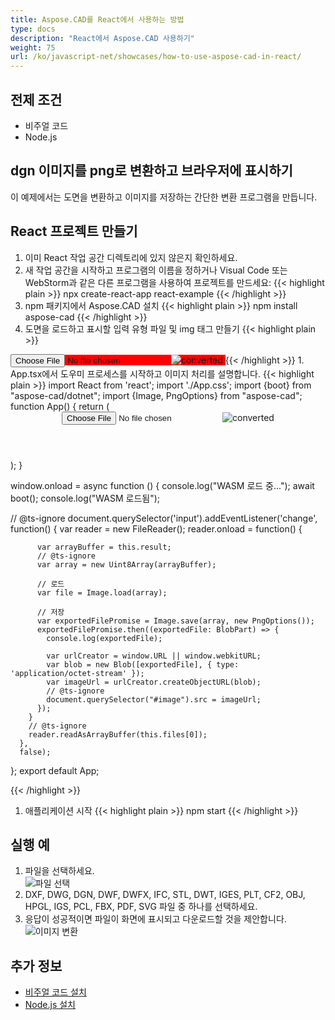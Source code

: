 ```yaml
---
title: Aspose.CAD를 React에서 사용하는 방법
type: docs
description: "React에서 Aspose.CAD 사용하기"
weight: 75
url: /ko/javascript-net/showcases/how-to-use-aspose-cad-in-react/
---
```


## 전제 조건
- 비주얼 코드
- Node.js

## dgn 이미지를 png로 변환하고 브라우저에 표시하기

이 예제에서는 도면을 변환하고 이미지를 저장하는 간단한 변환 프로그램을 만듭니다.

## React 프로젝트 만들기

1. 이미 React 작업 공간 디렉토리에 있지 않은지 확인하세요.
1. 새 작업 공간을 시작하고 프로그램의 이름을 정하거나 Visual Code 또는 WebStorm과 같은 다른 프로그램을 사용하여 프로젝트를 만드세요:
{{< highlight plain >}}
npx create-react-app react-example
{{< /highlight >}}
1. npm 패키지에서 Aspose.CAD 설치
{{< highlight plain >}}
npm install aspose-cad
{{< /highlight >}}
1. 도면을 로드하고 표시할 입력 유형 파일 및 img 태그 만들기
{{< highlight plain >}}
<span style="background-color: red">
  <input id="file" type="file"/>
  <img alt="converted" id="image" />
</span>
{{< /highlight >}}
1. App.tsx에서 도우미 프로세스를 시작하고 이미지 처리를 설명합니다.
{{< highlight plain >}}
import React from 'react';
import './App.css';
import {boot} from "aspose-cad/dotnet";
import {Image, PngOptions} from "aspose-cad";
function App() {
  return (
    <div className="App">
      <header className="App-header">
          <input id="file" type="file"/>
          <img alt="converted" id="image" />
      </header>
    </div>
  );
}

window.onload = async function () {
  console.log("WASM 로드 중...");
  await boot();
  console.log("WASM 로드됨");

  // @ts-ignore
    document.querySelector('input').addEventListener('change', function() {
        var reader = new FileReader();
        reader.onload = function() {

          var arrayBuffer = this.result;
          // @ts-ignore
          var array = new Uint8Array(arrayBuffer);

          // 로드
          var file = Image.load(array);

          // 저장
          var exportedFilePromise = Image.save(array, new PngOptions());
          exportedFilePromise.then((exportedFile: BlobPart) => {
            console.log(exportedFile);

            var urlCreator = window.URL || window.webkitURL;
            var blob = new Blob([exportedFile], { type: 'application/octet-stream' });
            var imageUrl = urlCreator.createObjectURL(blob);
            // @ts-ignore
            document.querySelector("#image").src = imageUrl;
          });
        }
        // @ts-ignore
        reader.readAsArrayBuffer(this.files[0]);
      },
      false);
};
export default App;

{{< /highlight >}}
1. 애플리케이션 시작
{{< highlight plain >}}
npm start
{{< /highlight >}}

## 실행 예

1. 파일을 선택하세요.<br>
![파일 선택](/cad/_assets/javascript-net/react/choose-file.png)<br>
1. DXF, DWG, DGN, DWF, DWFX, IFC, STL, DWT, IGES, PLT, CF2, OBJ, HPGL, IGS, PCL, FBX, PDF, SVG 파일 중 하나를 선택하세요.
1. 응답이 성공적이면 파일이 화면에 표시되고 다운로드할 것을 제안합니다.<br>
![이미지 변환](/cad/_assets/javascript-net/react/convert-image.png)<br>

## 추가 정보

- [비주얼 코드 설치](https://code.visualstudio.com/)
- [Node.js 설치](https://nodejs.org/en/)
